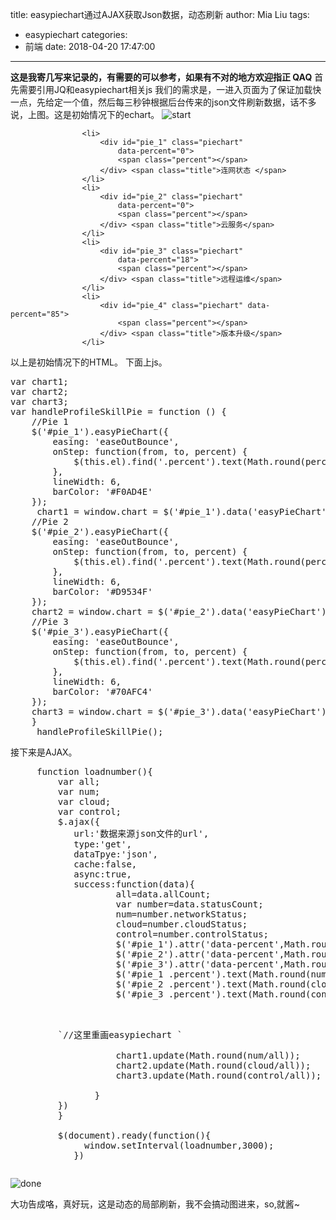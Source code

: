 title: easypiechart通过AJAX获取Json数据，动态刷新
author: Mia Liu
tags:
  - easypiechart
categories:
  - 前端
date: 2018-04-20 17:47:00
---
**这是我寄几写来记录的，有需要的可以参考，如果有不对的地方欢迎指正 QAQ**
首先需要引用JQ和easypiechart相关js
我们的需求是，一进入页面为了保证加载快一点，先给定一个值，然后每三秒钟根据后台传来的json文件刷新数据，话不多说，上图。这是初始情况下的echart。
![start](http://upload-images.jianshu.io/upload_images/4620451-154d9fc4af816946.png?imageMogr2/auto-orient/strip%7CimageView2/2/w/1240)

					<li>
						<div id="pie_1" class="piechart"
							data-percent="0">
							<span class="percent"></span>
						</div> <span class="title">连网状态 </span>
					</li>
					<li>
						<div id="pie_2" class="piechart"
							data-percent="0"> 
							<span class="percent"></span>
						</div> <span class="title">云服务</span>
					</li>
					<li>
						<div id="pie_3" class="piechart"
							data-percent="18"> 
							<span class="percent"></span>
						</div> <span class="title">远程运维</span>
					</li>
					<li>
						<div id="pie_4" class="piechart" data-percent="85">
							<span class="percent"></span>
						</div> <span class="title">版本升级</span>
					</li>
				

以上是初始情况下的HTML。
下面上js。

<pre>
var chart1;
var chart2;
var chart3;
var handleProfileSkillPie = function () {
	//Pie 1
	$('#pie_1').easyPieChart({
		easing: 'easeOutBounce',
		onStep: function(from, to, percent) {
			$(this.el).find('.percent').text(Math.round(percent)+"%");
		},
		lineWidth: 6,
		barColor: '#F0AD4E'
	});
	 chart1 = window.chart = $('#pie_1').data('easyPieChart');
	//Pie 2
	$('#pie_2').easyPieChart({
		easing: 'easeOutBounce',
		onStep: function(from, to, percent) {
			$(this.el).find('.percent').text(Math.round(percent)+"%");
		},
		lineWidth: 6,
		barColor: '#D9534F'
	});
	chart2 = window.chart = $('#pie_2').data('easyPieChart'); 
	//Pie 3
	$('#pie_3').easyPieChart({
		easing: 'easeOutBounce',
		onStep: function(from, to, percent) {
			$(this.el).find('.percent').text(Math.round(percent)+"%");
		},
		lineWidth: 6,
		barColor: '#70AFC4'
	});
	chart3 = window.chart = $('#pie_3').data('easyPieChart'); 
	}
	 handleProfileSkillPie();
</pre>

接下来是AJAX。

<pre>
	 function loadnumber(){
		 var all;
		 var num;
		 var cloud;
		 var control;
		 $.ajax({
		    url:'数据来源json文件的url',
		    type:'get',
		    dataTpye:'json',
		    cache:false,
		    async:true,
		    success:function(data){
		    		all=data.allCount;
		    		var number=data.statusCount;
		    		num=number.networkStatus;
		    		cloud=number.cloudStatus;
		    		control=number.controlStatus;		    		   		
                    $('#pie_1').attr('data-percent',Math.round(num/all));
		    		$('#pie_2').attr('data-percent',Math.round(cloud/all));
		    		$('#pie_3').attr('data-percent',Math.round(control/all)); 		 	
		    		$('#pie_1 .percent').text(Math.round(num/all)+"%");
		    		$('#pie_2 .percent').text(Math.round(cloud/all)+"%");
		    		$('#pie_3 .percent').text(Math.round(control/all)+"%");
		  		
<p>	
		 `//这里重画easypiechart `
		    		
		    		chart1.update(Math.round(num/all));
		    		chart2.update(Math.round(cloud/all));
		    		chart3.update(Math.round(control/all));
		    		
		    	}	
		 })
		 }

		 $(document).ready(function(){
		 	  window.setInterval(loadnumber,3000);
		 	})
</pre>



![done](http://upload-images.jianshu.io/upload_images/4620451-c2142cde90a5223b.png?imageMogr2/auto-orient/strip%7CimageView2/2/w/1240)


大功告成咯，真好玩，这是动态的局部刷新，我不会搞动图进来，so,就酱~